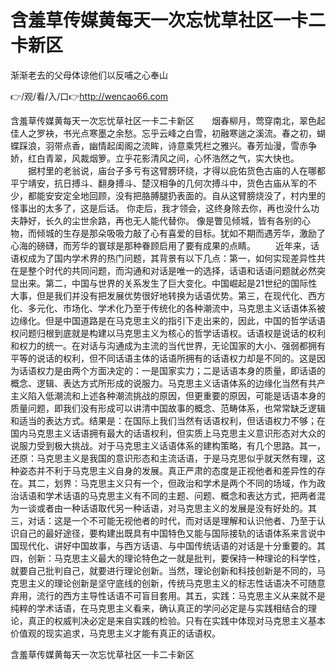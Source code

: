 # 含羞草传媒黄每天一次忘忧草社区一卡二卡新区
渐渐老去的父母体谅他们以反哺之心奉山

👉/观/看/入/口👉http://wencao66.com

含羞草传媒黄每天一次忘忧草社区一卡二卡新区　　烟春柳月，莺穿南北，翠色起佳人之罗袂，书光点寒墨之余愁。忘乎云峰之白雪，初融寒遄之溪流。春之初，蝴蝶踩浪，羽带点香，幽情起闺阁之流眸，诗意乘凭栏之雅兴。春芳灿漫，雪赤争娇，红白青翠，风裁烟箩。立乎花影清风之间，心怀浩然之气，实大快也。
　　据村里的老翁说，庙台子多亏有这臂膀环绕，才得以庇佑货色古庙的人在哪都平宁靖安，抗日搏斗、翻身搏斗、楚汉相争的几何次搏斗中，货色古庙从军的不少，都能安安定全地回顾，没有把胳膊腿扔表面的。自从这臂膀烧没了，村内里的怪事出的太多了，这是后话。
你走后，我才领会，这终身除去你，再也没什么功夫静好，长久的尘世余路，再也无人能代替你。
像是瞥见倾城，皆有各别的心物，而倾城的生存是那朵吸吸力敲了心有喜爱的目标。犹如不期而遇芳华，激励了心海的磅礴，而芳华的寰球是那种眷顾启用了要有成果的点睛。
　　近年来，话语权成为了国内学术界的热门问题，其背景有以下几点：第一，如何实现差异性共在是整个时代的共同问题，而沟通和对话是唯一的选择，话语和话语问题就必然突显出来。第二，中国与世界的关系发生了巨大变化。中国崛起是21世纪的国际性大事，但是我们并没有把发展优势很好地转换为话语优势。第三，在现代化、西方化、多元化、市场化、学术化乃至于传统化的各种潮流中，马克思主义话语体系被边缘化。但是中国道路是在马克思主义的指引下走出来的，因此，中国的哲学话语权问题归根到底就是构建以马克思主义为核心的哲学话语权。话语权是说话的权利和权力的统一。在对话与沟通成为主流的当代世界，无论国家的大小、强弱都拥有平等的说话的权利，但不同话语主体的话语所拥有的话语权力却是不同的。这是因为话语权力是由两个方面决定的：一是国家实力；二是话语本身的质量，即话语的概念、逻辑、表达方式所形成的说服力。马克思主义话语体系的边缘化当然有共产主义陷入低潮流和上述各种潮流挑战的原因，但更重要的原因，可能是话语本身的质量问题，即我们没有形成可以讲清中国故事的概念、范畴体系，也常常缺乏逻辑和适当的表达方式。结果是：在国际上我们当然有话语权利，但话语权力不够；在国内马克思主义话语拥有最大的话语权利，但实质上马克思主义意识形态对大众的说服力受到极大挑战。对于马克思主义话语体系的建构策略，有几个思路。其一，还原：马克思主义是我国的意识形态和主流话语，于是马克思似乎就天然有理，这种姿态并不利于马克思主义自身的发展。真正严肃的态度是正视他者和差异性的存在。其二，划界：马克思主义只有一个，但政治和学术是两个不同的场域，作为政治话语和学术话语的马克思主义有不同的主题、问题、概念和表达方式，把两者混为一谈或者由一种话语取代另一种话语，对马克思主义的发展是没有好处的。其三，对话：这是一个不可能无视他者的时代，而对话是理解和认识他者、乃至于认识自己的最好途径，要构建出既具有中国特色又能与国际接轨的话语体系来言说中国现代化、讲好中国故事，与西方话语、与中国传统话语的对话是十分重要的。其四，创新：马克思主义最大的理论特色之一就是批判，要保持一种理论的科学性，就要自己批判自己，就要进行理论创新。当然，理论创新和科技创新是不同的，马克思主义的理论创新是坚守底线的创新，传统马克思主义的标志性话语决不可随意弃用，流行的西方主导性话语不可盲目套用。其五，实践：马克思主义从来就不是纯粹的学术话语，在马克思主义看来，确认真正的学问必定是与实践相结合的理论，真正的权威判决必定是来自实践的检验。只有在实践中体现对马克思主义基本价值观的现实追求，马克思主义才能有真正的话语权。

含羞草传媒黄每天一次忘忧草社区一卡二卡新区
